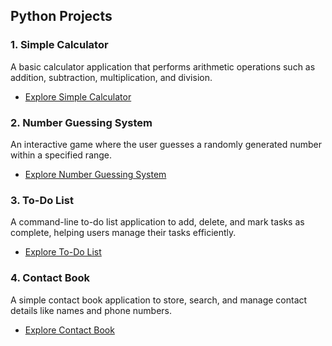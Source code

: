 ## Python Projects

### 1. Simple Calculator
A basic calculator application that performs arithmetic operations such as addition, subtraction, multiplication, and division.
- [Explore Simple Calculator](./Simple_Calculator.ipynb/)

### 2. Number Guessing System
An interactive game where the user guesses a randomly generated number within a specified range.
- [Explore Number Guessing System](./Number_Guessing_Game.ipynb/)

### 3. To-Do List
A command-line to-do list application to add, delete, and mark tasks as complete, helping users manage their tasks efficiently.
- [Explore To-Do List](./ToDoList.ipynb/)

### 4. Contact Book
A simple contact book application to store, search, and manage contact details like names and phone numbers.
- [Explore Contact Book](./ContackBook.ipynb/)

